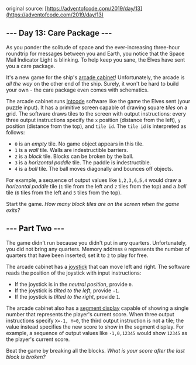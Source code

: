 original source: [https://adventofcode.com/2019/day/13](https://adventofcode.com/2019/day/13)
## --- Day 13: Care Package ---
As you ponder the solitude of space and the ever-increasing three-hour roundtrip for messages between you and Earth, you notice that the Space Mail Indicator Light is blinking.  To help keep you sane, the Elves have sent you a care package.

It's a new game for the ship's [arcade cabinet](https://en.wikipedia.org/wiki/Arcade_cabinet)! Unfortunately, the arcade is *all the way* on the other end of the ship. Surely, it won't be hard to build your own - the care package even comes with schematics.

The arcade cabinet runs [Intcode](9) software like the game the Elves sent (your puzzle input). It has a primitive screen capable of drawing square *tiles* on a grid.  The software draws tiles to the screen with output instructions: every three output instructions specify the `x` position (distance from the left), `y` position (distance from the top), and `tile id`. The `tile id` is interpreted as follows:


 - `0` is an *empty* tile.  No game object appears in this tile.
 - `1` is a *wall* tile.  Walls are indestructible barriers.
 - `2` is a *block* tile.  Blocks can be broken by the ball.
 - `3` is a *horizontal paddle* tile.  The paddle is indestructible.
 - `4` is a *ball* tile.  The ball moves diagonally and bounces off objects.

For example, a sequence of output values like `1,2,3,6,5,4` would draw a *horizontal paddle* tile (`1` tile from the left and `2` tiles from the top) and a *ball* tile (`6` tiles from the left and `5` tiles from the top).

Start the game. *How many block tiles are on the screen when the game exits?*


## --- Part Two ---
The game didn't run because you didn't put in any quarters. Unfortunately, you did not bring any quarters. Memory address `0` represents the number of quarters that have been inserted; set it to `2` to play for free.

The arcade cabinet has a [joystick](https://en.wikipedia.org/wiki/Joystick) that can move left and right.  The software reads the position of the joystick with input instructions:


 - If the joystick is in the *neutral position*, provide `0`.
 - If the joystick is *tilted to the left*, provide `-1`.
 - If the joystick is *tilted to the right*, provide `1`.

The arcade cabinet also has a [segment display](https://en.wikipedia.org/wiki/Display_device#Segment_displays) capable of showing a single number that represents the player's current score. When three output instructions specify `X=-1, Y=0`, the third output instruction is not a tile; the value instead specifies the new score to show in the segment display.  For example, a sequence of output values like `-1,0,12345` would show `12345` as the player's current score.

Beat the game by breaking all the blocks. *What is your score after the last block is broken?*


